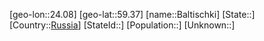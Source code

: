 ﻿---
location: [59.37,24.08]
type: City
tags:
- geo/City


SpocWebEntityId: 29002
isDeleted: false
confidential: public

---
[geo-lon::24.08]
[geo-lat::59.37]
[name::Baltischki]
[State::]
[Country::[Russia](geo/Continent/Europe/Russia.md)]
[StateId::]
[Population::]
[Unknown::]

